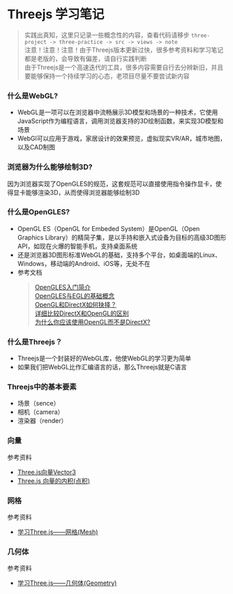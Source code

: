 # Threejs 学习笔记
> 实践出真知，这里只记录一些概念性的内容，查看代码请移步 `three-project -> three-practice -> src -> views -> note`  
> 注意！注意！注意！由于Threejs版本更新过快，很多参考资料和学习笔记都是老版的，会导致有偏差，请自行实践判断  
> 由于Threejs是一个高速迭代的工具，很多内容需要自行去分辨新旧，并且要能够保持一个持续学习的心态，老项目尽量不要尝试新内容

### 什么是WebGL?
+ WebGL是一项可以在浏览器中流畅展示3D模型和场景的一种技术，它使用JavaScript作为编程语言，调用浏览器支持的3D绘制函数，来实现3D模型和场景
+ WebGl可以应用于游戏，家居设计的效果预览，虚拟现实VR/AR，城市地图，以及CAD制图

### 浏览器为什么能够绘制3D?
因为浏览器实现了OpenGLES的规范，这套规范可以直接使用指令操作显卡，使得显卡能够渲染3D，从而使得浏览器能够绘制3D

### 什么是OpenGLES?
+ OpenGL ES（OpenGL for Embeded System）是OpenGL（Open Graphics Library）的精简子集，是以手持和嵌入式设备为目标的高级3D图形API，如现在火爆的智能手机，支持桌面系统
+ 还是浏览器3D图形标准WebGL的基础，支持多个平台，如桌面端的Linux、Windows，移动端的Android、iOS等，无处不在
+ 参考文档
	> [OpenGLES入门简介](https://blog.csdn.net/weixin_38498942/article/details/93652501 "OpenGLES入门简介")  
	> [OpenGLES与EGL的基础概念](https://zhuanlan.zhihu.com/p/74006499 "OpenGLES与EGL的基础概念")  
	> [OpenGL和DirectX如何抉择？](https://www.zhihu.com/question/23975160 "OpenGL和DirectX如何抉择？")  
	> [详细比较DirectX和OpenGL的区别](https://www.cnblogs.com/findumars/p/6339357.html "详细比较DirectX和OpenGL的区别")  
	> [为什么你应该使用OpenGL而不是DirectX?](https://www.cnblogs.com/y114113/p/10676352.html "为什么你应该使用OpenGL而不是DirectX?")  

### 什么是Threejs？
+ Threejs是一个封装好的WebGL库，他使WebGL的学习更为简单
+ 如果我们把WebGL比作汇编语言的话，那么Threejs就是C语言

### Threejs中的基本要素
+ 场景（sence）
+ 相机（camera）
+ 渲染器（render）

### 向量
参考资料
+ [Three.js向量Vector3](http://www.yanhuangxueyuan.com/doc/three.js/vector3.html "Three.js向量Vector3")
+ [Three.js 向量的内积(点积)](http://www.skrjs.com/index.php/2018/12/28/three-js-%E5%90%91%E9%87%8F%E7%9A%84%E5%86%85%E7%A7%AF/ "Three.js 向量的内积(点积)")

### 网格
参考资料
+ [学习Three.js——网格(Mesh)](https://blog.csdn.net/a13602955218/article/details/85222910 "学习Three.js——网格(Mesh)")

### 几何体
参考资料
+ [学习Three.js——几何体(Geometry)](https://blog.csdn.net/a13602955218/article/details/85222878 "学习Three.js——几何体(Geometry)")